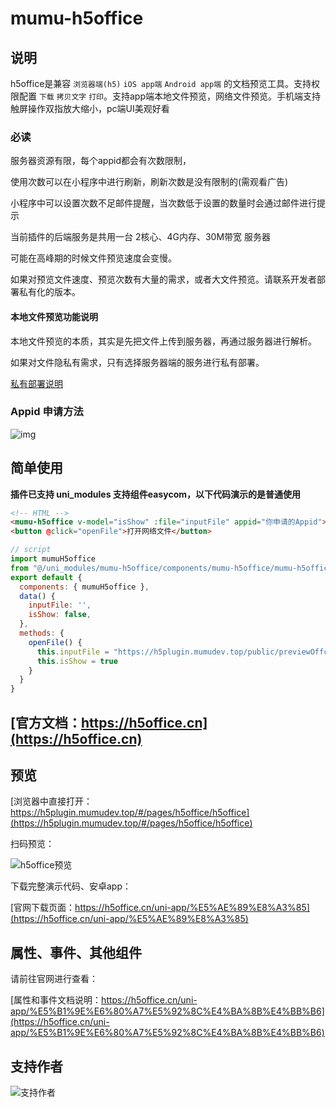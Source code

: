 # mumu-h5office

## 说明

h5office是兼容 `浏览器端(h5)`  `iOS app端`  `Android app端` 的文档预览工具。支持权限配置 `下载`  `拷贝文字` `打印`。支持app端本地文件预览，网络文件预览。手机端支持触屏操作双指放大缩小，pc端UI美观好看

### 必读

服务器资源有限，每个appid都会有次数限制，

使用次数可以在小程序中进行刷新，刷新次数是没有限制的(需观看广告)

小程序中可以设置次数不足邮件提醒，当次数低于设置的数量时会通过邮件进行提示

当前插件的后端服务是共用一台 2核心、4G内存、30M带宽 服务器

可能在高峰期的时候文件预览速度会变慢。

如果对预览文件速度、预览次数有大量的需求，或者大文件预览。请联系开发者部署私有化的版本。

#### 本地文件预览功能说明

本地文件预览的本质，其实是先把文件上传到服务器，再通过服务器进行解析。

如果对文件隐私有需求，只有选择服务器端的服务进行私有部署。

[私有部署说明](https://h5office.cn/price)

### Appid 申请方法

![img](https://h5office.cn/images/getAppid.jpg)



## 简单使用	

**插件已支持 uni_modules 支持组件easycom，以下代码演示的是普通使用**

```html
<!-- HTML -->
<mumu-h5office v-model="isShow" :file="inputFile" appid="你申请的Appid"></mumu-h5office>
<button @click="openFile">打开网络文件</button>
```

```javascript
// script
import mumuH5office 
from "@/uni_modules/mumu-h5office/components/mumu-h5office/mumu-h5office.vue"
export default {
  components: { mumuH5office },
  data() {
    inputFile: '',
    isShow: false,
  },
  methods: {
    openFile() {
      this.inputFile = "https://h5plugin.mumudev.top/public/previewOffce/333.docx"
      this.isShow = true
    }
  }
}
```



## [官方文档：https://h5office.cn](https://h5office.cn)

## 预览

[浏览器中直接打开：https://h5plugin.mumudev.top/#/pages/h5office/h5office](https://h5plugin.mumudev.top/#/pages/h5office/h5office)



扫码预览：

![h5office预览](https://h5plugin.mumudev.top/public/h5office/qrcode.png)

下载完整演示代码、安卓app：

[官网下载页面：https://h5office.cn/uni-app/%E5%AE%89%E8%A3%85](https://h5office.cn/uni-app/%E5%AE%89%E8%A3%85)



## 属性、事件、其他组件

请前往官网进行查看：

[属性和事件文档说明：https://h5office.cn/uni-app/%E5%B1%9E%E6%80%A7%E5%92%8C%E4%BA%8B%E4%BB%B6](https://h5office.cn/uni-app/%E5%B1%9E%E6%80%A7%E5%92%8C%E4%BA%8B%E4%BB%B6)



## 支持作者

![支持作者](https://student.mumudev.top/wxMP.jpg)
